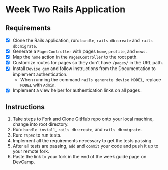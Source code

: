 # Week Two Rails Application

## Requirements

* [x] Clone the Rails application, run: `bundle`, `rails db:create` and `rails db:migrate`.
* [x] Generate a `PagesController` with pages `home`, `profile`, and `news`.
* [x] Map the `home` action in the `PagesController` to the root path.
* [x] Customize routes for pages so they don't have `/pages/` in the URL path.
* [x] Install `Devise gem` and follow instructions from the Documentation to implement authentication.
  - When running the command `rails generate devise MODEL`, replace `MODEL` with `Admin`.
* [x] Implement a view helper for authentication links on all pages.

## Instructions

1. Take steps to Fork and Clone GitHub repo onto your local machine, change into root directory.
2. Run: `bundle install`, `rails db:create`, and `rails db:migrate`.
3. Run: `rspec` to run tests.
4. Implement all the requirements necessary to get the tests passing.
5. After all tests are passing, `add` and `commit` your code and push it up to your remote fork.
6. Paste the link to your fork in the end of the week guide page on DevCamp.
